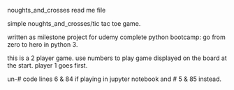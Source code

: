 noughts_and_crosses read me file

simple noughts_and_crosses/tic tac toe game.

written as milestone project for udemy complete python bootcamp:
go from zero to hero in python 3.

this is a 2 player game.
use numbers to play game displayed on the board at the start.
player 1 goes first.

un-# code lines 6 & 84 if playing in jupyter notebook and # 5 & 85 instead.
